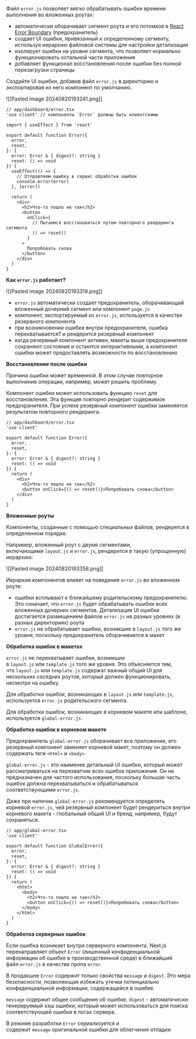 Файл `error.js` позволяет мягко обрабатывать ошибки времени выполнения во вложенных роутах:

- автоматически оборачивает сегмент роута и его потомков в [React Error Boundary](https://react.dev/reference/react/Component#catching-rendering-errors-with-an-error-boundary) (предохранитель)
- создает UI ошибки, привязанный к определенному сегменту, используя иерархию файловой системы для настройки детализации
- изолирует ошибки на уровне сегмента, что позволяет нормально функционировать остальной части приложения
- добавляет функционал восстановления после ошибки без полной перезагрузки страницы

Создайте UI ошибки, добавив файл `error.js` в директорию и экспортировав из него компонент по умолчанию.

![[Pasted image 20240820193241.png]]

```tsx
// app/dashboard/error.tsx
'use client' // компоненты `Error` должны быть клиентскими

import { useEffect } from 'react'

export default function Error({
  error,
  reset,
}: {
  error: Error & { digest?: string }
  reset: () => void
}) {
  useEffect(() => {
    // Отправляем ошибку в сервис обработки ошибок
    console.error(error)
  }, [error])

  return (
    <div>
      <h2>Что-то пошло не так</h2>
      <button
        onClick={
          // Пытаемся восстановиться путем повторного рендеринга сегмента
          () => reset()
        }
      >
        Попробовать снова
      </button>
    </div>
  )
}
```

**Как `error.js` работает?**

![[Pasted image 20240820193319.png]]

- `error.js` автоматически создает предохранитель, оборачивающий вложенный дочерний сегмент или компонент `page.js`
- компонент, экспортируемый из `error.js`, используется в качестве резервного компонента
- при возникновении ошибки внутри предохранителя, ошибка перехватывается? и рендерится резервный компонент
- когда резервный компонент активен, макеты выше предохранителя сохраняют состояние и остаются интерактивными, а компонент ошибки может предоставлять возможности по восстановлению

**Восстановление после ошибки**

Причина ошибки может временной. В этом случае повторное выполнение операции, например, может решить проблему.

Компонент ошибки может использовать функцию `reset` для восстановления. Эта функция повторно рендерит содержимое предохранителя. При успехе резервный компонент ошибки заменяется результатом повторного рендеринга.

```tsx
// app/dashboard/error.tsx
'use client'

export default function Error({
  error,
  reset,
}: {
  error: Error & { digest?: string }
  reset: () => void
}) {
  return (
    <div>
      <h2>Что-то пошло не так</h2>
      <button onClick={() => reset()}>Попробовать снова</button>
    </div>
  )
}
```

**Вложенные роуты**

Компоненты, созданные с помощью специальных файлов, рендерятся в определенном порядке.

Например, вложенный роут с двумя сегментами, включающими `layout.js` и `error.js`, рендерится в такую (упрощенную) иерархию:

![[Pasted image 20240820193358.png]]

Иерархия компонентов влияет на поведение `error.js` во вложенном роуте:

- ошибки всплывают к ближайшему родительскому предохранителю. Это означает, что `error.js` будет обрабатывать ошибки всех вложенных дочерних сегментов. Детализация UI ошибки достигается размещением файлов `error.js` на разных уровнях (в разных директориях) роута
- `error.js` не обрабатывает ошибки, возникшие в `layout.js` того же уровня, поскольку предохранитель оборачивается в макет

**Обработка ошибок в макетах**

`error.js` не перехватывает ошибки, возникшие в `layout.js` или `template.js` того же уровня. Это объясняется тем, что `layout.js` или `template.js` содержат важный общий UI для нескольких соседних роутов, который должен функционировать, несмотря на ошибку.

Для обработки ошибок, возникающих в `layout.js` или `template.js`, используется `error.js` родительского сегмента.

Для обработки ошибок, возникающих в корневом макете или шаблоне, используется `global-error.js`.

**Обработка ошибок в корневом макете**

Предохранитель `global-error.js` оборачивает все приложение, его резервный компонент заменяет корневой макет, поэтому он должен содержать теги `<html>` и `<body>`.

`global-error.js` - это наименее детальный UI ошибки, который может рассматриваться на перехватчик всех ошибок приложения. Он не предназначен для частого использования, поскольку большая часть ошибок должна перехватываться и обрабатываться соответствующими `error.js`.

Даже при наличии `global-error.js` рекомендуется определять корневой `error.js`, чей резервный компонент будет рендериться внутри корневого макета - глобальный общий UI и бренд, например, будут сохраняться.

```tsx
// app/global-error.tsx
'use client'

export default function GlobalError({
  error,
  reset,
}: {
  error: Error & { digest?: string }
  reset: () => void
}) {
  return (
    <html>
      <body>
        <h2>Что-то пошло не так</h2>
        <button onClick={() => reset()}>Попробовать снова</button>
      </body>
    </html>
  )
}
```

**Обработка серверных ошибок**

Если ошибка возникает внутри серверного компонента, Next.js перенаправляет объект `Error` (лишенный конфиденциальной информации об ошибке в производственной среде) в ближайший файл `error.js` в качестве пропа `error`.

В продакшне `Error` содержит только свойства `message` и `digest`. Это мера безопасности, позволяющая избежать утечки потенциально конфиденциальной информации, содержащейся в ошибке.

`message` содержит общее сообщение об ошибке, `digest` - автоматически генерируемый хэш ошибки, который может использоваться для поиска соответствующей ошибки в логах сервера.

В режиме разработки `Error` сериализуется и содержит `message` оригинальной ошибки для облегчения отладки.